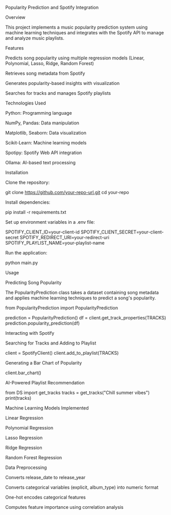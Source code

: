 Popularity Prediction and Spotify Integration

Overview

This project implements a music popularity prediction system using machine learning techniques and integrates with the Spotify API to manage and analyze music playlists.

Features

Predicts song popularity using multiple regression models (Linear, Polynomial, Lasso, Ridge, Random Forest)

Retrieves song metadata from Spotify

Generates popularity-based insights with visualization

Searches for tracks and manages Spotify playlists

Technologies Used

Python: Programming language

NumPy, Pandas: Data manipulation

Matplotlib, Seaborn: Data visualization

Scikit-Learn: Machine learning models

Spotipy: Spotify Web API integration

Ollama: AI-based text processing

Installation

Clone the repository:

git clone https://github.com/your-repo-url.git
cd your-repo

Install dependencies:

pip install -r requirements.txt

Set up environment variables in a .env file:

SPOTIFY_CLIENT_ID=your-client-id
SPOTIFY_CLIENT_SECRET=your-client-secret
SPOTIFY_REDIRECT_URI=your-redirect-uri
SPOTIFY_PLAYLIST_NAME=your-playlist-name

Run the application:

python main.py

Usage

Predicting Song Popularity

The PopularityPrediction class takes a dataset containing song metadata and applies machine learning techniques to predict a song's popularity.

from PopularityPrediction import PopularityPrediction

prediction = PopularityPrediction()
df = client.get_track_properties(TRACKS)
prediction.popularity_prediction(df)

Interacting with Spotify

Searching for Tracks and Adding to Playlist

client = SpotifyClient()
client.add_to_playlist(TRACKS)

Generating a Bar Chart of Popularity

client.bar_chart()

AI-Powered Playlist Recommendation

from DS import get_tracks
tracks = get_tracks("Chill summer vibes")
print(tracks)

Machine Learning Models Implemented

Linear Regression

Polynomial Regression

Lasso Regression

Ridge Regression

Random Forest Regression

Data Preprocessing

Converts release_date to release_year

Converts categorical variables (explicit, album_type) into numeric format

One-hot encodes categorical features

Computes feature importance using correlation analysis